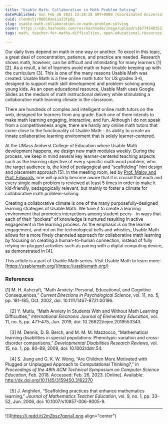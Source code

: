 ```yaml
---
title: "Usable Math: Collaboration in Math Problem Solving"
datePublished: Sun Feb 26 2023 23:28:28 GMT+0000 (Coordinated Universal Time)
cuid: clem0v5jr00010ami1a33fpdg
slug: usable-math-collaboration-in-math-problem-solving
cover: https://cdn.hashnode.com/res/hashnode/image/upload/v1677454035218/22a46eb9-670f-4208-8c44-f20482e13106.png
tags: math, teacher-for-maths-difficulties, open-educational-resources, elementary-math, math-teacher

---
```


Our daily lives depend on math in one way or another. To excel in this topic, a great deal of concentration, patience, and practice are needed. Research shows math, however, can be difficult and intimidating for many learners \[1\]\[2\]. As a result, a lot of learners avoid math or have trouble keeping up with the curriculum \[3\]. This is one of the many reasons Usable Math was created. Usable Math is a free online math tutor for US grades 3-6, designed to support math skill development and problem-solving among young kids. As an open educational resource, Usable Math uses Google Slides as the medium of math instructional delivery while stimulating a collaborative math learning climate in the classroom.

There are hundreds of complex and intelligent online math tutors on the web, designed for learners from any grade. Each one of them intends to make math learning engaging, interactive, and fun. Although I do not speak from a competitiveness angle, there are hardly any online math tutors that come close to the functionality of Usable Math - its ability to create an innate collaborative learning environment that is solely learner-centered.

At the UMass Amherst College of Education where Usable Math development happens, we design new math modules weekly. During the process, we keep in mind several key learner-centered teaching aspects such as the learning objective of every specific math word problem, who the target audience is, the kind of pedagogical and “scaffolding” hint design and placement approach \[5\]. In the meeting room, led by [Prof. Maloy and Prof. Edwards](https://usablemath.org/#team), one will quickly become aware that it is crucial that each and every single math problem is reviewed at least 5 times in order to make it kid-friendly, pedagogically relevant, but mainly to foster a climate for collaborative math problem-solving.

Creating a collaborative climate is one of the many purposefully-designed learning strategies of Usable Math. We tune it to create a learning environment that promotes interactions among student peers - in ways that each of their “pockets” of knowledge is nurtured resulting in active engagement in the learning process. As the emphasis is on the learner engagement, and not on the technological bells and whistles, Usable Math allows for a more finely channeled approach for collaborative math learning by focusing on creating a human-to-human connection, instead of fully relying on plugged activities such as pairing with a digital computing device, as demonstrated in \[4\].

This article is a part of Usable Math series. Visit Usable Math to learn more: [https://usablemath.org/](https://usablemath.org/)

### References

\[1\] M. H. Ashcraft, “Math Anxiety: Personal, Educational, and Cognitive Consequences,” *Current Directions in Psychological Science*, vol. 11, no. 5, pp. 181–185, Oct. 2002, doi: 10.1111/1467-8721.00196.  
    
    \[2\] Y. Mutlu, “Math Anxiety in Students With and Without Math Learning Difficulties,” *lnternational Electronic Journal of Elementary Education*, vol. 11, no. 5, pp. 471–475, Jun. 2019, doi: 10.26822/iejee.2019553343.  
    
    \[3\] M. Dennis, D. B. Berch, and M. M. M. Mazzocco, “Mathematical learning disabilities in special populations: Phenotypic variation and cross-disorder comparisons,” *Developmental Disabilities Research Reviews*, vol. 15, no. 1, pp. 80–89, 2009, doi: 10.1002/ddrr.54.  
    
    \[4\] S. Jiang and G. K. W. Wong, “Are Children More Motivated with Plugged or Unplugged Approach to Computational Thinking?,” in *Proceedings of the 49th ACM Technical Symposium on Computer Science Education*, Feb. 2018. Accessed: Feb. 26, 2023. \[Online\]. Available: [http://dx.doi.org/10.1145/3159450.3162270  
](http://dx.doi.org/10.1145/3159450.3162270%EF%BF%BC)    
    \[5\] J. Anghileri, “Scaffolding practices that enhance mathematics learning,” *Journal of Mathematics Teacher Education*, vol. 9, no. 1, pp. 33–52, Jun. 2006, doi: 10.1007/s10857-006-9005-9.

---

![](https://i.redd.it/2m2bsz7qprja1.png align="center")